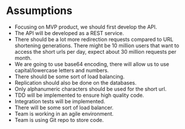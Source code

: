 # Assumptions
- Focusing on MVP product, we should first develop the API.
- The API will be developed as a REST service.
- There should be a lot more redirection requests compared to URL shortening generations. There might be 10 million users that want to access the short urls per day, expect about 30 million requests per month.
- We are going to use base64 encoding, there will allow us to use capital/lowercase letters and numbers.
- There should be some sort of load balancing.
- Replication should also be done on the databases.
- Only alphanumeric characters should be used for the short url.
- TDD will be implemented to ensure high quality code.
- Integration tests will be implemented.
- There will be some sort of load balancer.
- Team is working in an agile environment.
- Team is using Git repo to store code.
